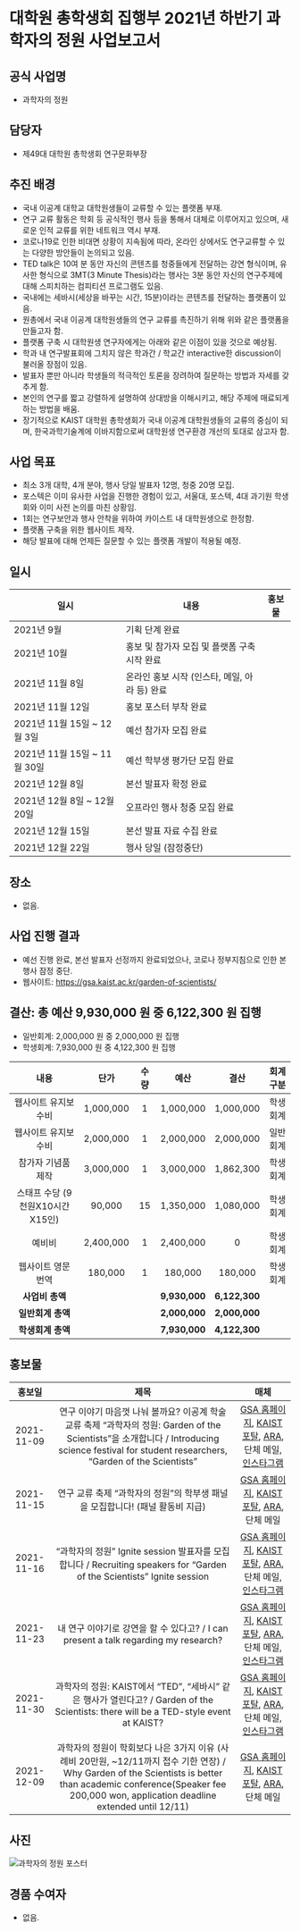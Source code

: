 대학원 총학생회 집행부 2021년 하반기 과학자의 정원 사업보고서
===

## 공식 사업명
- 과학자의 정원

## 담당자
- 제49대 대학원 총학생회 연구문화부장

## 추진 배경
- 국내 이공계 대학교 대학원생들이 교류할 수 있는 플랫폼 부재.
- 연구 교류 활동은 학회 등 공식적인 행사 등을 통해서 대체로 이루어지고 있으며, 새로운 인적 교류를 위한 네트워크 역시 부재.
- 코로나19로 인한 비대면 상황이 지속됨에 따라, 온라인 상에서도 연구교류할 수 있는 다양한 방안들이 논의되고 있음.
- TED talk은 10여 분 동안 자신의 콘텐츠를 청중들에게 전달하는 강연 형식이며, 유사한 형식으로 3MT(3 Minute Thesis)라는 행사는 3분 동안 자신의 연구주제에 대해 스피치하는 컴피티션 프로그램도 있음.
- 국내에는 세바시(세상을 바꾸는 시간, 15분)이라는 콘텐츠를 전달하는 플랫폼이 있음. 
- 원총에서 국내 이공계 대학원생들의 연구 교류를 촉진하기 위해 위와 같은 플랫폼을 만들고자 함.
- 플랫폼 구축 시 대학원생 연구자에게는 아래와 같은 이점이 있을 것으로 예상됨.
- 학과 내 연구발표회에 그치지 않은 학과간 / 학교간 interactive한 discussion이 불러올 장점이 있음. 
- 발표자 뿐만 아니라 학생들의 적극적인 토론을 장려하여 질문하는 방법과 자세를 갖추게 함. 
- 본인의 연구를 짧고 강렬하게 설명하여 상대방을 이해시키고, 해당 주제에 매료되게 하는 방법을 배움.
- 장기적으로 KAIST 대학원 총학생회가 국내 이공계 대학원생들의 교류의 중심이 되며, 한국과학기술계에 이바지함으로써 대학원생 연구환경 개선의 토대로 삼고자 함.

## 사업 목표
- 최소 3개 대학, 4개 분야, 행사 당일 발표자 12명, 청중 20명 모집.
- 포스텍은 이미 유사한 사업을 진행한 경험이 있고, 서울대, 포스텍, 4대 과기원 학생회와 이미 사전 논의를 마친 상황임.
- 1회는 연구보안과 행사 안착을 위하여 카이스트 내 대학원생으로 한정함.
- 플랫폼 구축을 위한 웹사이트 제작.
- 해당 발표에 대해 언제든 질문할 수 있는 플랫폼 개발이 적용될 예정.

## 일시

| 일시 | 내용 | 홍보물 | 
|---|---|---|
| 2021년 9월 |  기획 단계 완료 | |
| 2021년 10월 | 홍보 및 참가자 모집 및 플랫폼 구축 시작 완료 | |
| 2021년 11월 8일 | 온라인 홍보 시작 (인스타, 메일, 아라 등) 완료 | |
| 2021년 11월 12일 | 홍보 포스터 부착 완료 | |
| 2021년 11월 15일 ~ 12월 3일 | 예선 참가자 모집 완료 | |
| 2021년 11월 15일 ~ 11월 30일 | 예선 학부생 평가단 모집 완료 | |
| 2021년 12월 8일 | 본선 발표자 확정 완료 | |
| 2021년 12월 8일 ~ 12월 20일  | 오프라인 행사 청중 모집 완료 | |
| 2021년 12월 15일 | 본선 발표 자료 수집 완료 | |
| 2021년 12월 22일 | 행사 당일 (잠정중단) | |

## 장소
- 없음.

## 사업 진행 결과
- 예선 진행 완료, 본선 발표자 선정까지 완료되었으나, 코로나 정부지침으로 인한 본행사 잠정 중단.
- 웹사이트: https://gsa.kaist.ac.kr/garden-of-scientists/

## 결산: 총 예산 9,930,000 원 중 6,122,300 원 집행
- 일반회계: 2,000,000 원 중 2,000,000 원 집행
- 학생회계: 7,930,000 원 중 4,122,300 원 집행 

| **내용** | **단가** | **수량** | **예산** | **결산** | **회계구분** |
|:---:|:---:|:---:|:---:|:---:|:---:|
| 웹사이트 유지보수비 | 1,000,000 | 1 | 1,000,000 | 1,000,000 | 학생회계 |
| 웹사이트 유지보수비 | 2,000,000 | 1 | 2,000,000 | 2,000,000 | 일반회계 |
| 참가자 기념품 제작 | 3,000,000 | 1 | 3,000,000 | 1,862,300 | 학생회계 |
| 스태프 수당 (9천원X10시간X15인) | 90,000 | 15 | 1,350,000 | 1,080,000 | 학생회계 |
| 예비비 | 2,400,000 | 1 | 2,400,000 | 0 | 학생회계 |
| 웹사이트 영문 번역 | 180,000 | 1 | 180,000 | 180,000 | 학생회계 |
| **사업비 총액** |  | | **9,930,000** | **6,122,300** |  |
| **일반회계 총액** |  | | **2,000,000** | **2,000,000** |  |
| **학생회계 총액** |  | | **7,930,000** | **4,122,300** |  |

## 홍보물

| **홍보일** | **제목** | **매체** |
|:---:|:---:|:---:|
| 2021-11-09 | 연구 이야기 마음껏 나눠 볼까요? 이공계 학술 교류 축제 “과학자의 정원: Garden of the Scientists”을 소개합니다 / Introducing science festival for student researchers, “Garden of the Scientists”  | [GSA 홈페이지](https://gsa.kaist.ac.kr/notice/190410), [KAIST 포탈](https://portal.kaist.ac.kr/ennotice/student_notice/11636431565398), [ARA](https://newara.sparcs.org/post/239467), 단체 메일, [인스타그램](https://www.instagram.com/p/CWCdQXsPAm4/) |
| 2021-11-15 | 연구 교류 축제 “과학자의 정원”의 학부생 패널을 모집합니다! (패널 활동비 지급) | [GSA 홈페이지](https://gsa.kaist.ac.kr/notice/190738), [KAIST 포탈](https://portal.kaist.ac.kr/ennotice/student_notice/11636957437329), [ARA](https://newara.sparcs.org/post/239590), 단체 메일 |
| 2021-11-16 | “과학자의 정원” Ignite session 발표자를 모집합니다 / Recruiting speakers for “Garden of the Scientists” Ignite session | [GSA 홈페이지](https://gsa.kaist.ac.kr/notice/190835), [KAIST 포탈](https://portal.kaist.ac.kr/ennotice/student_notice/11637047368439), [ARA](https://newara.sparcs.org/post/239693), 단체 메일, [인스타그램](https://www.instagram.com/p/CWU3bh9PIxQ/) |
| 2021-11-23 | 내 연구 이야기로 강연을 할 수 있다고? / I can present a talk regarding my research? | [GSA 홈페이지](https://gsa.kaist.ac.kr/notice/191138), [KAIST 포탈](https://portal.kaist.ac.kr/ennotice/student_notice/11637652111321), [ARA](https://newara.sparcs.org/post/239794), 단체 메일, [인스타그램]() |
| 2021-11-30 | 과학자의 정원: KAIST에서 “TED”, “세바시” 같은 행사가 열린다고? / Garden of the Scientists: there will be a TED-style event at KAIST?  | [GSA 홈페이지](https://gsa.kaist.ac.kr/notice/191623), [KAIST 포탈](https://portal.kaist.ac.kr/ennotice/student_notice/11638273128865), [ARA](https://newara.sparcs.org/post/239961), 단체 메일, [인스타그램](https://www.instagram.com/p/CWnTAhtv6sa/) |
| 2021-12-09 | 과학자의 정원이 학회보다 나은 3가지 이유 (사례비 20만원, ~12/11까지 접수 기한 연장) / Why Garden of the Scientists is better than academic conference(Speaker fee 200,000 won, application deadline extended until 12/11) | [GSA 홈페이지](https://gsa.kaist.ac.kr/notice/192099), [KAIST 포탈](https://portal.kaist.ac.kr/ennotice/student_notice/11639023433010), [ARA](https://newara.sparcs.org/post/240096), 단체 메일 |

## 사진
![과학자의 정원 포스터](../../resources/과학자의정원_포스터.jpg)

## 경품 수여자
- 없음.
